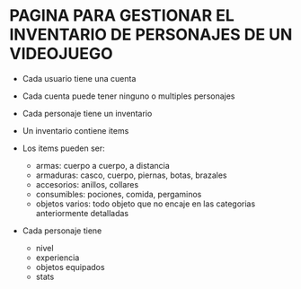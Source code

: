 # PAGINA PARA GESTIONAR EL INVENTARIO DE PERSONAJES DE UN VIDEOJUEGO

+ Cada usuario tiene una cuenta

+ Cada cuenta puede tener ninguno o multiples personajes

+ Cada personaje tiene un inventario

+ Un inventario contiene items

+ Los items pueden ser:
  + armas: cuerpo a cuerpo, a distancia
  + armaduras: casco, cuerpo, piernas,  botas, brazales
  + accesorios: anillos, collares
  + consumibles: pociones, comida, pergaminos
  + objetos varios: todo objeto que no encaje en las categorias anteriormente detalladas

+ Cada personaje tiene
  + nivel
  + experiencia
  + objetos equipados
  + stats